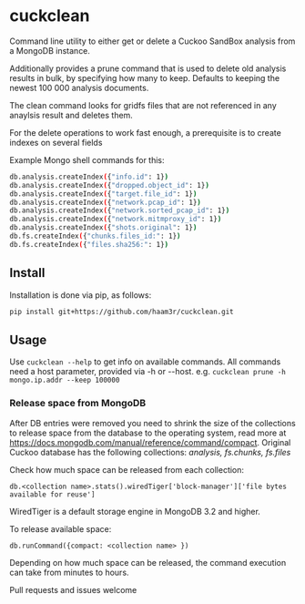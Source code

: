 # cuckclean

Command line utility to either get or delete a Cuckoo SandBox analysis from a MongoDB instance.

Additionally provides a prune command that is used to delete old analysis results in bulk, by specifying how many to keep.
Defaults to keeping the newest 100 000 analysis documents.

The clean command looks for gridfs files that are not referenced in any anaylsis result and deletes them.

For the delete operations to work fast enough, a prerequisite is to create indexes on several fields

Example Mongo shell commands for this:

```bash
db.analysis.createIndex({"info.id": 1})
db.analysis.createIndex({"dropped.object_id": 1})
db.analysis.createIndex({"target.file_id": 1})
db.analysis.createIndex({"network.pcap_id": 1})
db.analysis.createIndex({"network.sorted_pcap_id": 1})
db.analysis.createIndex({"network.mitmproxy_id": 1})
db.analysis.createIndex({"shots.original": 1})
db.fs.createIndex({"chunks.files_id:": 1})
db.fs.createIndex({"files.sha256:": 1})
```

## Install

Installation is done via pip, as follows:

```bash
pip install git+https://github.com/haam3r/cuckclean.git
```

## Usage

Use `cuckclean --help` to get info on available commands.
All commands need a host parameter, provided via -h or --host. e.g. `cuckclean prune -h mongo.ip.addr --keep 100000`

### Release space from MongoDB

After DB entries were removed you need to shrink the size of the collections to release space from the database to the operating system, read more at https://docs.mongodb.com/manual/reference/command/compact. Original Cuckoo database has the following collections:  *analysis, fs.chunks, fs.files*

Check how much space can be released from each collection:

```
db.<collection name>.stats().wiredTiger['block-manager']['file bytes available for reuse']
```
WiredTiger is a default storage engine in MongoDB 3.2 and higher.

To release available space:

```
db.runCommand({compact: <collection name> })
```
Depending on how much space can be released, the command execution can take from minutes to hours.

Pull requests and issues welcome
